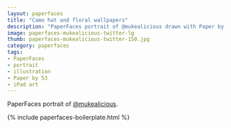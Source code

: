 ```yaml
---
layout: paperfaces
title: "Camo hat and floral wallpapers"
description: "PaperFaces portrait of @mukealicious drawn with Paper by 53 on an iPad."
image: paperfaces-mukealicious-twitter-lg
thumb: paperfaces-mukealicious-twitter-150.jpg
category: paperfaces
tags: 
- PaperFaces
- portrait
- illustration
- Paper by 53
- iPad art
---
```


PaperFaces portrait of [@mukealicious](http://twitter.com/mukealicious).

{% include paperfaces-boilerplate.html %}